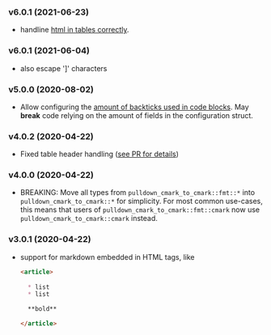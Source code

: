 ### v6.0.1 (2021-06-23)

* handline [html in tables correctly](https://github.com/Byron/pulldown-cmark-to-cmark/pull/26).

### v6.0.1 (2021-06-04)

* also escape ']' characters

### v5.0.0 (2020-08-02)

* Allow configuring the [amount of backticks used in code blocks](https://github.com/Byron/pulldown-cmark-to-cmark/pull/18). 
  May **break** code relying on the amount of fields in the configuration struct.

### v4.0.2 (2020-04-22)

* Fixed table header handling ([see PR for details](https://github.com/Byron/pulldown-cmark-to-cmark/pull/15))

### v4.0.0 (2020-04-22)

* BREAKING: Move all types from `pulldown_cmark_to_cmark::fmt::*` into `pulldown_cmark_to_cmark::*` for simplicity. 
  For most common use-cases, this means that users of `pulldown_cmark_to_cmark::fmt::cmark` now use `pulldown_cmark_to_cmark::cmark` instead.

### v3.0.1 (2020-04-22)

* support for markdown embedded in HTML tags, like

  ```markdown
  <article>
    
    * list
    * list

    **bold**

  </article>
  ```
